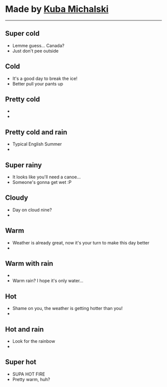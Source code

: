# Made by [Kuba Michalski](http://kubacoding.eu)

----------------------------------------------------------

## Super cold
- Lemme guess... Canada? 
- Just don't pee outside

## Cold
- It's a good day to break the ice!
- Better pull your pants up

## Pretty cold
-
-

## Pretty cold and rain
- Typical English Summer
-

## Super rainy
- It looks like you'll need a canoe...
- Someone's gonna get wet :P

## Cloudy
- Day on cloud nine?
-

## Warm 
- Weather is already great, now it's your turn to make this day better
-

## Warm with rain
-
- Warm rain? I hope it's only water...

## Hot
- Shame on you, the weather is getting hotter than you!
-

## Hot and rain
- Look for the rainbow
-

## Super hot
- SUPA HOT FIRE
- Pretty warm, huh?